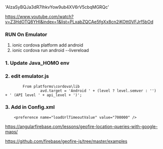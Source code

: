 'AIzaSyBQJa3dR7IhkvYow9ub4XV6rV5cbqMGRQc'

https://www.youtube.com/watch?v=Z3HdOTQ8YHI&index=1&list=PLxabZQCAe5fgXx8cn2iKOtt0VFJrf5bOd

### RUN On Emulator

1. ionic cordova platform add android
2. ionic cordova run  android --livereload

  ###  1. Update Java_HOMO env
  ###  2. edit emulator.js 
            From platforms\cordova\lib
                    avd.target = 'Android ' + (level ? level.semver : '') + ' (API level ' + api_level + ')';

  ###  3. Add in Config.xml
        <preference name="loadUrlTimeoutValue" value="700000" />
    

https://angularfirebase.com/lessons/geofire-location-queries-with-google-maps/

https://github.com/firebase/geofire-js/tree/master/examples